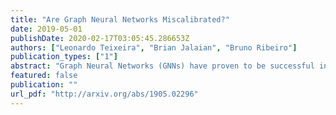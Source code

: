 ```yaml
---
title: "Are Graph Neural Networks Miscalibrated?"
date: 2019-05-01
publishDate: 2020-02-17T03:05:45.286653Z
authors: ["Leonardo Teixeira", "Brian Jalaian", "Bruno Ribeiro"]
publication_types: ["1"]
abstract: "Graph Neural Networks (GNNs) have proven to be successful in many classification tasks, outperforming previous state-of-the-art methods in terms of accuracy. However, accuracy alone is not enough for high-stakes decision making. Decision makers want to know the likelihood that a specific GNN prediction is correct. For this purpose, obtaining calibrated models is essential. In this work, we perform an empirical evaluation of the calibration of state-of-the-art GNNs on multiple datasets. Our experiments show that GNNs can be calibrated in some datasets but also badly miscalibrated in others, and that state-of-the-art calibration methods are helpful but do not fix the problem."
featured: false
publication: ""
url_pdf: "http://arxiv.org/abs/1905.02296"
---
```



